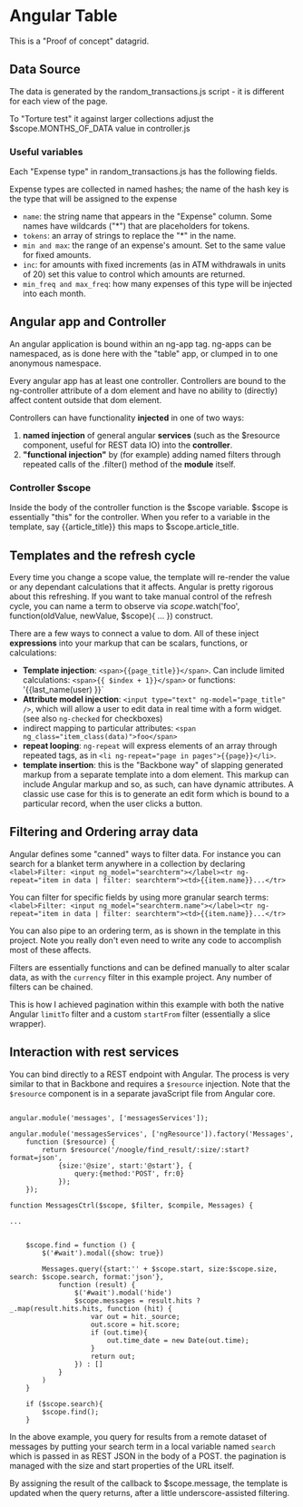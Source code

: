# Angular Table

This is a "Proof of concept" datagrid.

## Data Source

The data is generated by the random_transactions.js script - it is different for each view of the page.

To "Torture test" it against larger collections adjust the $scope.MONTHS_OF_DATA value in controller.js

### Useful variables

Each "Expense type" in random_transactions.js has the following fields.

Expense types are collected in named hashes; the name of the hash key is the type that will be assigned to the expense

 * `name`: the string name that appears in the "Expense" column. Some names have wildcards ("*") that are placeholders for tokens.
 * `tokens`: an array of strings to replace the "*" in the name.
 * `min and max`: the range of an expense's amount. Set to the same value for fixed amounts.
 * `inc`: for amounts with fixed increments (as in ATM withdrawals in units of 20) set this value to control which amounts are returned.
 * `min_freq and max_freq`: how many expenses of this type will be injected into each month.


## Angular app and Controller

An angular application is bound within an ng-app tag. ng-apps can be namespaced, as is done here with the "table" app, or clumped in to one anonymous namespace.

Every angular app has at least one controller. Controllers are bound to the ng-controller attribute of a dom element and have no ability to (directly) affect content outside that dom element.

Controllers can have functionality __injected__ in one of two ways:
 1. __named injection__ of general angular __services__ (such as the $resource component, useful for REST data IO) into the __controller__.
 2. __"functional injection"__ by (for example) adding named filters through repeated calls of the .filter() method of the __module__ itself.

### Controller $scope

Inside the body of the controller function is the $scope variable. $scope is essentially "this" for the controller. When you refer to a variable in the template, say {{article_title}} this maps to $scope.article_title.

## Templates and the refresh cycle

Every time you change a scope value, the template will re-render the value or any dependant calculations that it affects. Angular is pretty rigorous about this refreshing. If you want to take manual control of the refresh cycle, you can name a term to observe via $scope.$watch('foo', function(oldValue, newValue, $scope){ ... }) construct.

There are a few ways to connect a value to dom. All of these inject __expressions__ into your markup that can be scalars, functions, or calculations:

* __Template injection__: `<span>{{page_title}}</span>`. Can include limited calculations: `<span>{{ $index + 1}}</span>` or functions: '<span>{{last_name(user) }}</span>`
* __Attribute model injection__: `<input type="text" ng-model="page_title" />`, which will allow a user to edit data in real time with a form widget. (see also `ng-checked` for checkboxes)
* indirect mapping to particular attributes: `<span ng_class="item_class(data)">foo</span>`
* __repeat looping__: `ng-repeat` will express elements of an array through repeated tags, as in `<li ng-repeat="page in pages">{{page}}</li>`.
* __template insertion__: this is the "Backbone way" of slapping generated markup from a separate template into a dom element. This markup can include Angular markup and so, as such, can have dynamic attributes. A classic use case for this is to generate an edit form which is bound to a particular record, when the user clicks a button.

## Filtering and Ordering array data

Angular defines some "canned" ways to filter data. For instance you can search for a blanket term anywhere in a collection by declaring `<label>Filter: <input ng_model="searchterm"></label><tr ng-repeat="item in data | filter: searchterm"><td>{{item.name}}...</tr>`

You can filter for specific fields by using more granular search terms: `<label>Filter: <input ng_model="searchterm.name"></label><tr ng-repeat="item in data | filter: searchterm"><td>{{item.name}}...</tr>`

You can also pipe to an ordering term, as is shown in the template in this project. Note you really don't even need to write any code to accomplish most of these affects.

Filters are essentially functions and can be defined manually to alter scalar data, as with the `currency` filter in this example project. Any number of filters can be chained.

This is how I achieved pagination within this example with both the native Angular `limitTo` filter and a custom `startFrom` filter (essentially a slice wrapper).

## Interaction with rest services

You can bind directly to a REST endpoint with Angular. The process is very similar to that in Backbone and requires a `$resource` injection. Note that the `$resource` component is in a separate javaScript file from Angular core.

```language="javaScript"

angular.module('messages', ['messagesServices']);

angular.module('messagesServices', ['ngResource']).factory('Messages',
    function ($resource) {
        return $resource('/noogle/find_result/:size/:start?format=json',
            {size:'@size', start:'@start'}, {
                query:{method:'POST', fr:0}
            });
    });

function MessagesCtrl($scope, $filter, $compile, Messages) {

...


    $scope.find = function () {
        $('#wait').modal({show: true})

        Messages.query({start:'' + $scope.start, size:$scope.size, search: $scope.search, format:'json'},
            function (result) {
                $('#wait').modal('hide')
                $scope.messages = result.hits ? _.map(result.hits.hits, function (hit) {
                    var out = hit._source;
                    out.score = hit.score;
                    if (out.time){
                        out.time_date = new Date(out.time);
                    }
                    return out;
                }) : []
            }
        )
    }

    if ($scope.search){
        $scope.find();
    }

```

In the above example, you query for results from a remote dataset of messages by putting your search term in a local variable named `search` which is passed in as REST JSON in the body of a POST. the pagination is managed with the size and start properties of the URL itself.

By assigning the result of the callback to $scope.message, the template is updated when the query returns, after a little underscore-assisted filtering.


